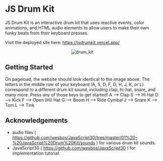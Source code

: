 # JS Drum Kit

JS Drum Kit is an interactive drum kit that uses reactive events, color animations, and HTML audio elements to allow users to make their own funky beats from their keyboard presses.

Visit the deployed site here: https://jsdrumkit.vercel.app/

<p align="center"><img src="https://i.imgur.com/66EE9i8.png" alt="drum_kit"></p>

## Getting Started

On pageload, the website should look identical to the image above. The letters in the middle row of your keyboard (A, S, D, F, G, H, J, K, or L) correspond to a different drum kit sound, including clap, hi-hat, snare, and many more. 
Press any of those keys to get started!
A --> Clap
S --> Hi Hat
D --> Kick
F --> Open (Hi) Hat
G --> Boom
H --> Ride Cymbal
J --> Snare
K --> Tom
L --> Tink


## Acknowledgements

- audio files ( https://github.com/wesbos/JavaScript30/tree/master/01%20-%20JavaScript%20Drum%20Kit/sounds ) for various drum kit sounds.
- JavaScript30 ( https://github.com/wesbos/JavaScript30 ) for implementation tutorial.